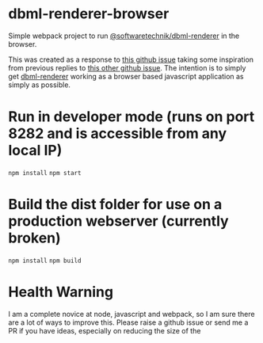 # dbml-renderer-browser
Simple webpack project to run [@softwaretechnik/dbml-renderer](https://github.com/softwaretechnik-berlin/dbml-renderer/) in the browser.

This was created as a response to [this github issue](https://github.com/softwaretechnik-berlin/dbml-renderer/issues/23) taking some inspiration from previous replies to [this other github issue](https://github.com/softwaretechnik-berlin/dbml-renderer/issues/3).  The intention is to simply get [dbml-renderer](https://github.com/softwaretechnik-berlin/dbml-renderer/) working as a browser based javascript application as simply as possible.

# Run in developer mode (runs on port 8282 and is accessible from any local IP)

`npm install`
`npm start`

# Build the dist folder for use on a production webserver (currently broken)

`npm install`
`npm build`

# Health Warning

I am a complete novice at node, javascript and webpack, so I am sure there are a lot of ways to improve this.  Please raise a github issue or send me a PR if you have ideas, especially on reducing the size of the 